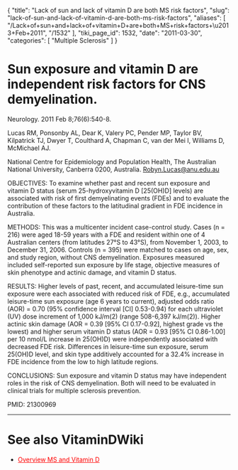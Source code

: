 {
  "title": "Lack of sun and lack of vitamin D are both MS risk factors",
  "slug": "lack-of-sun-and-lack-of-vitamin-d-are-both-ms-risk-factors",
  "aliases": [
    "/Lack+of+sun+and+lack+of+vitamin+D+are+both+MS+risk+factors+\u2013+Feb+2011",
    "/1532"
  ],
  "tiki_page_id": 1532,
  "date": "2011-03-30",
  "categories": [
    "Multiple Sclerosis"
  ]
}


# Sun exposure and vitamin D are independent risk factors for CNS demyelination.

Neurology. 2011 Feb 8;76(6):540-8.

Lucas RM, Ponsonby AL, Dear K, Valery PC, Pender MP, Taylor BV, Kilpatrick TJ, Dwyer T, Coulthard A, Chapman C, van der Mei I, Williams D, McMichael AJ.

National Centre for Epidemiology and Population Health, The Australian National University, Canberra 0200, Australia. Robyn.Lucas@anu.edu.au

OBJECTIVES: To examine whether past and recent sun exposure and vitamin D status (serum 25-hydroxyvitamin D <span>[25(OH)D]</span> levels) are associated with risk of first demyelinating events (FDEs) and to evaluate the contribution of these factors to the latitudinal gradient in FDE incidence in Australia.

METHODS: This was a multicenter incident case-control study. Cases (n = 216) were aged 18-59 years with a FDE and resident within one of 4 Australian centers (from latitudes 27°S to 43°S), from November 1, 2003, to December 31, 2006. Controls (n = 395) were matched to cases on age, sex, and study region, without CNS demyelination. Exposures measured included self-reported sun exposure by life stage, objective measures of skin phenotype and actinic damage, and vitamin D status.

RESULTS: Higher levels of past, recent, and accumulated leisure-time sun exposure were each associated with reduced risk of FDE, e.g., accumulated leisure-time sun exposure (age 6 years to current), adjusted odds ratio (AOR) = 0.70 (95% confidence interval <span>[CI]</span> 0.53-0.94) for each ultraviolet (UV) dose increment of 1,000 kJ/m(2) (range 508-6,397 kJ/m(2)). Higher actinic skin damage (AOR = 0.39 <span>[95% CI 0.17-0.92]</span>, highest grade vs the lowest) and higher serum vitamin D status (AOR = 0.93 <span>[95% CI 0.86-1.00]</span> per 10 nmol/L increase in 25(OH)D) were independently associated with decreased FDE risk. Differences in leisure-time sun exposure, serum 25(OH)D level, and skin type additively accounted for a 32.4% increase in FDE incidence from the low to high latitude regions.

CONCLUSIONS: Sun exposure and vitamin D status may have independent roles in the risk of CNS demyelination. Both will need to be evaluated in clinical trials for multiple sclerosis prevention.

PMID: 21300969 

- - - - - - - 

# See also VitaminDWiki

* <a href="/posts/overview-ms-and-vitamin-d" style="color: red; text-decoration: underline;" title="This link has an unknown page_id: 1064">Overview MS and Vitamin D</a>

